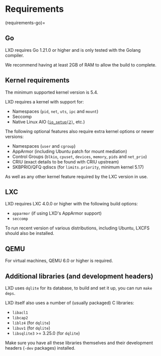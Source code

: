 # Requirements

(requirements-go)=
## Go

LXD requires Go 1.21.0 or higher and is only tested with the Golang compiler.

We recommend having at least 2GB of RAM to allow the build to complete.

## Kernel requirements

The minimum supported kernel version is 5.4.

LXD requires a kernel with support for:

* Namespaces (`pid`, `net`, `uts`, `ipc` and `mount`)
* Seccomp
* Native Linux AIO
  ([`io_setup(2)`](https://man7.org/linux/man-pages/man2/io_setup.2.html), etc.)

The following optional features also require extra kernel options or newer versions:

* Namespaces (`user` and `cgroup`)
* AppArmor (including Ubuntu patch for mount mediation)
* Control Groups (`blkio`, `cpuset`, `devices`, `memory`, `pids` and `net_prio`)
* CRIU (exact details to be found with CRIU upstream)
* SKBPRIO/QFQ qdiscs (for `limits.priority`, minimum kernel 5.17)

As well as any other kernel feature required by the LXC version in use.

## LXC

LXD requires LXC 4.0.0 or higher with the following build options:

* `apparmor` (if using LXD's AppArmor support)
* `seccomp`

To run recent version of various distributions, including Ubuntu, LXCFS
should also be installed.

## QEMU

For virtual machines, QEMU 6.0 or higher is required.

## Additional libraries (and development headers)

LXD uses `dqlite` for its database, to build and set it up, you can
run `make deps`.

LXD itself also uses a number of (usually packaged) C libraries:

* `libacl1`
* `libcap2`
* `liblz4` (for `dqlite`)
* `libuv1` (for `dqlite`)
* `libsqlite3` >= 3.25.0 (for `dqlite`)

Make sure you have all these libraries themselves and their development
headers (`-dev` packages) installed.
